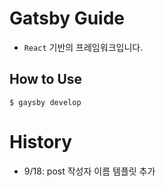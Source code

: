 # Gatsby Guide

- `React` 기반의 프레임워크입니다.

## How to Use

```
$ gaysby develop
```

# History

- 9/18: post 작성자 이름 템플릿 추가
